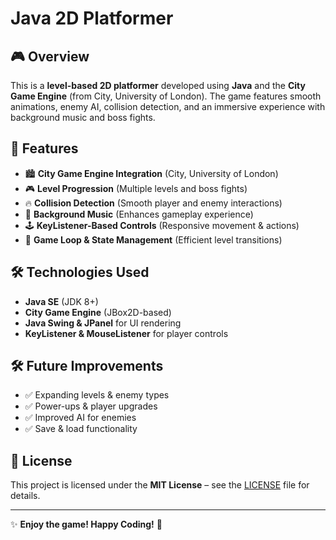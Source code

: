 
# Java 2D Platformer

## 🎮 Overview
This is a **level-based 2D platformer** developed using **Java** and the **City Game Engine** (from City, University of London). The game features smooth animations, enemy AI, collision detection, and an immersive experience with background music and boss fights.

## 🚀 Features
- 🏙️ **City Game Engine Integration** (City, University of London)
- 🎮 **Level Progression** (Multiple levels and boss fights)
- 🔥 **Collision Detection** (Smooth player and enemy interactions)
- 🎵 **Background Music** (Enhances gameplay experience)
- 🕹️ **KeyListener-Based Controls** (Responsive movement & actions)
- 📜 **Game Loop & State Management** (Efficient level transitions)

## 🛠️ Technologies Used
- **Java SE** (JDK 8+)
- **City Game Engine** (JBox2D-based)
- **Java Swing & JPanel** for UI rendering
- **KeyListener & MouseListener** for player controls


## 🛠️ Future Improvements
- ✅ Expanding levels & enemy types
- ✅ Power-ups & player upgrades
- ✅ Improved AI for enemies
- ✅ Save & load functionality

## 📜 License
This project is licensed under the **MIT License** – see the [LICENSE](LICENSE) file for details.

---
✨ **Enjoy the game! Happy Coding!** 🚀

